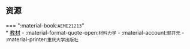 ## 资源  
=== ":material-book:`AEME21213`"  
    * [教材](https://api.hanximeng.com/lanzou/?url=https://cqu-openlib.lanzout.com/iUyFu2dkexwf&type=down) - :material-format-quote-open:`材料力学` - :material-account:`郭开元` - :material-printer:`重庆大学出版社`  